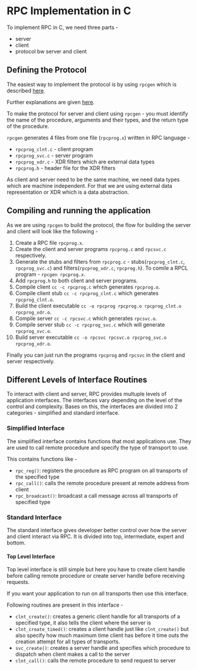 # RPC Implementation in C

To implement RPC in C, we need three parts -

- server
- client
- protocol bw server and client

## Defining the Protocol

The easiest way to implement the protocol is by using `rpcgen` which is described [here](../rpc-programming).

Further explanations are given [here](https://users.cs.cf.ac.uk/Dave.Marshall/C/node34.html).

To make the protocol for server and client using `rpcgen` - you must identify the name of the procedure, arguments and their types, and the return type of the procedure.

`rpcgen` generates 4 files from one file (`rpcprog.x`) written in RPC language -

- `rpcprog_clnt.c` - client program
- `rpcprog_svc.c` - server program
- `rpcprog_xdr.c` - XDR filters which are external data types
- `rpcprog.h` - header file for the XDR filters

As client and server need to be the same machine, we need data types which are machine independent. For that we are using external data representation or XDR which is a data abstraction.

## Compiling and running the application 

As we are using `rpcgen` to build the protocol, the flow for building the server and client will look like the following -

1. Create a RPC file `rpcprog.x`.
2. Create the client and server programs `rpcprog.c` and `rpcsvc.c` respectively.
3. Generate the stubs and filters from `rpcprog.c` - stubs(`rpcprog_clnt.c`, `rpcprog_svc.c`) and filters(`rpcprog_xdr.c`, `rpcprog.h`). To comile a RPCL program - `rpcgen rpcprog.x`.
4.  Add `rpcprog.h` to both client and server programs.
5. Compile client `cc -c rpcprog.c` which generates `rpcprog.o`.
6. Compile client stub `cc -c rpcprog_clnt.c` which generates `rpcprog_clnt.o`.
7. Build the client executable `cc -o rpcprog rpcprog.o rpcprog_clnt.o rpcprog_xdr.o`.
8. Compile server `cc -c rpcsvc.c` which generates `rpcsvc.o`.
9. Compile server stub `cc -c rpcprog_svc.c` which will generate `rpcprog_svc.o`.
10. Build server executable `cc -o rpcsvc rpcsvc.o rpcprog_svc.o rpcprog_xdr.o`.

Finally you can just run the programs `rpcprog` and `rpcsvc` in the client and server respectively.

## Different Levels of Interface Routines

To interact with client and server, RPC provides multuple levels of application interfaces. The interfaces vary depending on the level of the control and complexity. Bases on this, the interfaces are divided into 2 categories - simplified and standard interface. 

### Simplified Interface

The simplified interface contains functions that most applications use. They are used to call remote procedure and specify the type of transport to use.

This contains functions like -

- `rpc_reg()`: registers the procedure as RPC program on all transports of the specified type
- `rpc_call()`: calls the remote procedure present at remote address from client
- `rpc_broadcast()`: broadcast a call message across all transports of specified type

### Standard Interface

The standard interface gives developer better control over how the server and client interact via RPC. It is divided into top, intermediate, expert and bottom.

#### Top Level Interface

Top level interface is still simple but here you have to create client handle before calling remote procedure or create server handle before receiving requests.

If you want your application to run on all transports then use this interface.

Following routines are present in this interface -

- `clnt_create()`: creates a generic client handle for all transports of a specified type, it also tells the client where the server is
- `clnt_create_timed()`: creates a client handle just like `clnt_create()` but also specify how much maximum time client has before it time outs the creation attempt for all types of transports.
- `svc_create()`: creates a server handle and specifies which procedure to dispatch when client makes a call to the server
- `clnt_call()`: calls the remote procedure to send request to server



